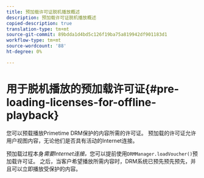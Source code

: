 ```yaml
---
title: 预加载许可证脱机播放概述
description: 预加载许可证脱机播放概述
copied-description: true
translation-type: tm+mt
source-git-commit: 89bdda1d4bd5c126f19ba75a819942df901183d1
workflow-type: tm+mt
source-wordcount: '88'
ht-degree: 0%

---
```



# 用于脱机播放的预加载许可证{#pre-loading-licenses-for-offline-playback}

您可以预载播放Primetime DRM保护的内容所需的许可证。 预加载的许可证允许用户视图内容，无论他们是否具有活动的Internet连接。

预加载过程本身&#x200B;*需要Internet连接。*&#x200B;您可以提前使用`DRMManager.loadVoucher()`预加载许可证。 之后，当客户希望播放所需内容时，DRM系统已预先预先预先，并且可以立即播放受保护的内容。
